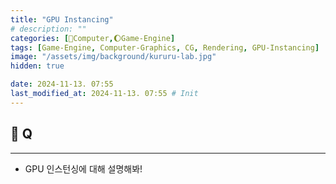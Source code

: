 ```yaml
---
title: "GPU Instancing"
# description: ""
categories: [💫Computer,🌔Game-Engine]
tags: [Game-Engine, Computer-Graphics, CG, Rendering, GPU-Instancing]
image: "/assets/img/background/kururu-lab.jpg"
hidden: true

date: 2024-11-13. 07:55
last_modified_at: 2024-11-13. 07:55 # Init
---
```


## 💫 Q

---

- GPU 인스턴싱에 대해 설명해봐!
